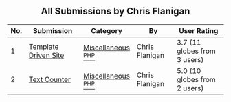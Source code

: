 ﻿<div align="center">

## All Submissions by Chris Flanigan

</div>

No.  | Submission | Category | By   | User Rating
---- | ---------- | -------- | ---- | -----------
1 | [Template Driven Site<br />](https://github.com/Planet-Source-Code/chris-flanigan-template-driven-site__8-264) | [Miscellaneous<br /><sup>PHP</sup>](../ByCategory/miscellaneous__8-1.md) | Chris Flanigan | 3.7 (11 globes from 3 users)
2 | [Text Counter<br />](https://github.com/Planet-Source-Code/chris-flanigan-text-counter__8-266) | [Miscellaneous<br /><sup>PHP</sup>](../ByCategory/miscellaneous__8-1.md) | Chris Flanigan | 5.0 (10 globes from 2 users)
